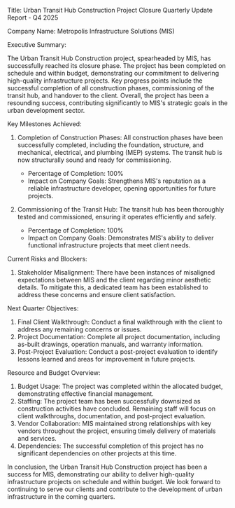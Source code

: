  Title: Urban Transit Hub Construction Project Closure Quarterly Update Report - Q4 2025

Company Name: Metropolis Infrastructure Solutions (MIS)

Executive Summary:

The Urban Transit Hub Construction project, spearheaded by MIS, has successfully reached its closure phase. The project has been completed on schedule and within budget, demonstrating our commitment to delivering high-quality infrastructure projects. Key progress points include the successful completion of all construction phases, commissioning of the transit hub, and handover to the client. Overall, the project has been a resounding success, contributing significantly to MIS's strategic goals in the urban development sector.

Key Milestones Achieved:

1. Completion of Construction Phases: All construction phases have been successfully completed, including the foundation, structure, and mechanical, electrical, and plumbing (MEP) systems. The transit hub is now structurally sound and ready for commissioning.

   - Percentage of Completion: 100%
   - Impact on Company Goals: Strengthens MIS's reputation as a reliable infrastructure developer, opening opportunities for future projects.

2. Commissioning of the Transit Hub: The transit hub has been thoroughly tested and commissioned, ensuring it operates efficiently and safely.

   - Percentage of Completion: 100%
   - Impact on Company Goals: Demonstrates MIS's ability to deliver functional infrastructure projects that meet client needs.

Current Risks and Blockers:

1. Stakeholder Misalignment: There have been instances of misaligned expectations between MIS and the client regarding minor aesthetic details. To mitigate this, a dedicated team has been established to address these concerns and ensure client satisfaction.

Next Quarter Objectives:

1. Final Client Walkthrough: Conduct a final walkthrough with the client to address any remaining concerns or issues.
2. Project Documentation: Complete all project documentation, including as-built drawings, operation manuals, and warranty information.
3. Post-Project Evaluation: Conduct a post-project evaluation to identify lessons learned and areas for improvement in future projects.

Resource and Budget Overview:

1. Budget Usage: The project was completed within the allocated budget, demonstrating effective financial management.
2. Staffing: The project team has been successfully downsized as construction activities have concluded. Remaining staff will focus on client walkthroughs, documentation, and post-project evaluation.
3. Vendor Collaboration: MIS maintained strong relationships with key vendors throughout the project, ensuring timely delivery of materials and services.
4. Dependencies: The successful completion of this project has no significant dependencies on other projects at this time.

In conclusion, the Urban Transit Hub Construction project has been a success for MIS, demonstrating our ability to deliver high-quality infrastructure projects on schedule and within budget. We look forward to continuing to serve our clients and contribute to the development of urban infrastructure in the coming quarters.